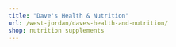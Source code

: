 ```yaml
---
title: "Dave's Health & Nutrition"
url: /west-jordan/daves-health-and-nutrition/
shop: nutrition supplements
---
```

